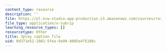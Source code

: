 ```yaml
---
content_type: resource
description: ''
file: https://ol-ocw-studio-app-production.s3.amazonaws.com/courses/res-18-009-learn-differential-equations-up-close-with-gilbert-strang-and-cleve-moler-fall-2015/0d371e5210815fea9a994805e475186c_ttCKLZ2fWWE.vtt
file_type: application/x-subrip
learning_resource_types: []
resourcetype: Other
title: 3play caption file
uid: 0d371e52-1081-5fea-9a99-4805e475186c
---
```

